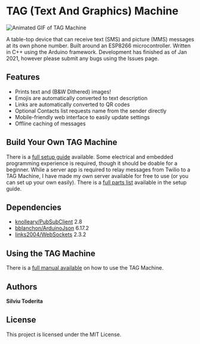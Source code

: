 # TAG (Text And Graphics) Machine
![Animated GIF of TAG Machine](https://github.com/silviu-toderita/TAG_Machine/blob/master/docs/tag_gif.gif?raw=true)

A table-top device that can receive text (SMS) and picture (MMS) messages at its own phone number. Built around an ESP8266 microcontroller. Written in C++ using the Arduino framework. Development has finished as of Jan 2021, however please submit any bugs using the Issues page. 


## Features

- Prints text and (B&W Dithered) images!
- Emojis are automatically converted to text description
- Links are automatically converted to QR codes
- Optional Contacts list requests name from the sender directly
- Mobile-friendly web interface to easily update settings
- Offline caching of messages


## Build Your Own TAG Machine

There is a [full setup guide](https://github.com/silviu-toderita/TAG_Machine/blob/master/SETUP.md) available. Some electrical and embedded programming experience is required, though it should be doable for a beginner. While a server app is required to relay messages from Twilio to a TAG Machine, I have made my own server available for free to use (or you can set up your own easily). There is a [full parts list](https://github.com/silviu-toderita/TAG_Machine/blob/master/SETUP.md#shopping-list) available in the setup guide.


## Dependencies

* [knolleary/PubSubClient](https://github.com/knolleary/pubsubclient) 2.8
* [bblanchon/ArduinoJson](https://github.com/bblanchon/ArduinoJson) 6.17.2
* [links2004/WebSockets](https://github.com/Links2004/arduinoWebSockets) 2.3.2

## Using the TAG Machine

There is a [full manual available](https://github.com/silviu-toderita/TAG_Machine/blob/master/MANUAL.md) on how to use the TAG Machine. 


## Authors

**Silviu Toderita**


## License

This project is licensed under the MIT License.
